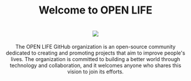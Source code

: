 <div align="center">

<h1> Welcome to OPEN LIFE <h1>

<img src="https://user-images.githubusercontent.com/88102392/226196300-425b800f-0f4f-482e-865c-1f26e685829d.gif"/> 

</div>
<p align="center">The OPEN LIFE GitHub organization is an open-source community dedicated to creating and promoting projects that aim to improve people's lives. The organization is committed to building a better world through technology and collaboration, and it welcomes anyone who shares this vision to join its efforts.
</p>

